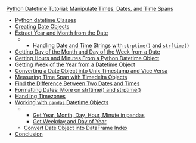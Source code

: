 
[Python Datetime Tutorial: Manipulate Times, Dates, and Time Spans](http://localhost:1313/library/tutorials/docs/python/beginer/date-and-time/python-datetime-tutorial/#python-datetime-tutorial-manipulate-times-dates-and-time-spans)

-   [Python  datetime  Classes](http://localhost:1313/library/tutorials/docs/python/beginer/date-and-time/python-datetime-tutorial/#python-datetime-classes)
-   [Creating Date Objects](http://localhost:1313/library/tutorials/docs/python/beginer/date-and-time/python-datetime-tutorial/#creating-date-objects)
-   [Extract Year and Month from the Date](http://localhost:1313/library/tutorials/docs/python/beginer/date-and-time/python-datetime-tutorial/#extract-year-and-month-from-the-date)
    -   -   [](http://localhost:1313/library/tutorials/docs/python/beginer/date-and-time/python-datetime-tutorial/#handling-date-and-time-strings-with-strptime-and-strftime-https-www-dataquest-io-blog-python-datetime-tutorial-handling-date-and-time-strings-with-strptime-and-strftime)[Handling Date and Time Strings with  `strptime()`  and  `strftime()`](https://www.dataquest.io/blog/python-datetime-tutorial/#Handling-Date-and-Time-Strings-with-strptime()-and-strftime())
-   [Getting Day of the Month and Day of the Week from a Date](http://localhost:1313/library/tutorials/docs/python/beginer/date-and-time/python-datetime-tutorial/#getting-day-of-the-month-and-day-of-the-week-from-a-date)
-   [](http://localhost:1313/library/tutorials/docs/python/beginer/date-and-time/python-datetime-tutorial/#getting-hours-and-minutes-from-a-python-datetime-object-https-www-dataquest-io-blog-python-datetime-tutorial-getting-hours-and-minutes-from-a-datetime-object)[Getting Hours and Minutes From a Python Datetime Object](https://www.dataquest.io/blog/python-datetime-tutorial/#Getting-Hours-and-Minutes-From-a-Datetime-Object)
-   [](http://localhost:1313/library/tutorials/docs/python/beginer/date-and-time/python-datetime-tutorial/#getting-week-of-the-year-from-a-datetime-object-https-www-dataquest-io-blog-python-datetime-tutorial-getting-week-of-the-year-from-a-datetime-object)[Getting Week of the Year from a Datetime Object](https://www.dataquest.io/blog/python-datetime-tutorial/#Getting-Week-of-the-Year-from-a-Datetime-Object)
-   [](http://localhost:1313/library/tutorials/docs/python/beginer/date-and-time/python-datetime-tutorial/#converting-a-date-object-into-unix-timestamp-and-vice-versa-https-www-dataquest-io-blog-python-datetime-tutorial-converting-a-date-object-into-unix-timestamp-and-vice-versa)[Converting a Date Object into Unix Timestamp and Vice Versa](https://www.dataquest.io/blog/python-datetime-tutorial/#Converting-a-Date-Object-into-Unix-Timestamp-and-Vice-Versa)
-   [](http://localhost:1313/library/tutorials/docs/python/beginer/date-and-time/python-datetime-tutorial/#measuring-time-span-with-timedelta-objects-https-www-dataquest-io-blog-python-datetime-tutorial-measuring-time-span-with-timedelta-objects)[Measuring Time Span with Timedelta Objects](https://www.dataquest.io/blog/python-datetime-tutorial/#Measuring-Time-Span-with-Timedelta-Objects)
-   [](http://localhost:1313/library/tutorials/docs/python/beginer/date-and-time/python-datetime-tutorial/#find-the-difference-between-two-dates-and-times-https-www-dataquest-io-blog-python-datetime-tutorial-find-the-difference-between-two-dates-and-times)[Find the Difference Between Two Dates and Times](https://www.dataquest.io/blog/python-datetime-tutorial/#Find-the-Difference-Between-Two-Dates-and-Times)
-   [](http://localhost:1313/library/tutorials/docs/python/beginer/date-and-time/python-datetime-tutorial/#formatting-dates-more-on-strftime-and-strptime-https-www-dataquest-io-blog-python-datetime-tutorial-formatting-dates-more-on-strftime-and-strptime)[Formatting Dates: More on strftime() and strptime()](https://www.dataquest.io/blog/python-datetime-tutorial/#Formatting-Dates:-More-on-strftime()-and-strptime())
-   [](http://localhost:1313/library/tutorials/docs/python/beginer/date-and-time/python-datetime-tutorial/#handling-timezones-https-www-dataquest-io-blog-python-datetime-tutorial-handling-timezones)[Handling Timezones](https://www.dataquest.io/blog/python-datetime-tutorial/#Handling-Timezones)
-   [](http://localhost:1313/library/tutorials/docs/python/beginer/date-and-time/python-datetime-tutorial/#working-with-pandas-datetime-objects-https-www-dataquest-io-blog-python-datetime-tutorial-working-with-pandas-datetime-objects)[Working with  `pandas`  Datetime Objects](https://www.dataquest.io/blog/python-datetime-tutorial/#Working-with-pandas-Datetime-Objects)
    -   -   [](http://localhost:1313/library/tutorials/docs/python/beginer/date-and-time/python-datetime-tutorial/#get-year-month-day-hour-minute-in-pandas-https-www-dataquest-io-blog-python-datetime-tutorial-get-year-month-day-hour-minute-in-pandas)[Get Year, Month, Day, Hour, Minute in pandas](https://www.dataquest.io/blog/python-datetime-tutorial/#Get-Year,-Month,-Day,-Hour,-Minute-in-pandas)
        -   [](http://localhost:1313/library/tutorials/docs/python/beginer/date-and-time/python-datetime-tutorial/#get-weekday-and-day-of-year-https-www-dataquest-io-blog-python-datetime-tutorial-get-weekday-and-day-of-year)[Get Weekday and Day of Year](https://www.dataquest.io/blog/python-datetime-tutorial/#Get-Weekday-and-Day-of-Year)
    -   [](http://localhost:1313/library/tutorials/docs/python/beginer/date-and-time/python-datetime-tutorial/#convert-date-object-into-dataframe-index-https-www-dataquest-io-blog-python-datetime-tutorial-convert-date-object-into-dataframe-index)[Convert Date Object into DataFrame Index](https://www.dataquest.io/blog/python-datetime-tutorial/#Convert-Date-Object-into-DataFrame-Index)
-   [](http://localhost:1313/library/tutorials/docs/python/beginer/date-and-time/python-datetime-tutorial/#conclusion-https-www-dataquest-io-blog-python-datetime-tutorial-conclusion)[Conclusion](https://www.dataquest.io/blog/python-datetime-tutorial/#Conclusion)
<!--stackedit_data:
eyJoaXN0b3J5IjpbMTM4NDc1MTkwMl19
-->